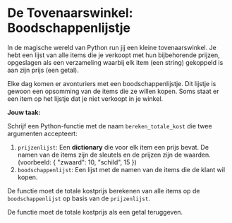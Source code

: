 # De Tovenaarswinkel: Boodschappenlijstje

In de magische wereld van Python run jij een kleine tovenaarswinkel. Je hebt een lijst van alle items die je verkoopt met hun bijbehorende prijzen, opgeslagen als een verzameling waarbij elk item (een string) gekoppeld is aan zijn prijs (een getal).

Elke dag komen er avonturiers met een boodschappenlijstje. Dit lijstje is gewoon een opsomming van de items die ze willen kopen. Soms staat er een item op het lijstje dat je niet verkoopt in je winkel.

**Jouw taak:**

Schrijf een Python-functie met de naam `bereken_totale_kost` die twee argumenten accepteert:

1.  `prijzenlijst`: Een **dictionary** die voor elk item een prijs bevat. De namen van de items zijn de sleutels en de prijzen zijn de waarden. (voorbeeld: { "zwaard": 10, "schild", 15 })
2.  `boodschappenlijst`: Een lijst met de namen van de items die de klant wil kopen.

De functie moet de totale kostprijs berekenen van alle items op de `boodschappenlijst` op basis van de `prijzenlijst`.

De functie moet de totale kostprijs als een getal teruggeven.
